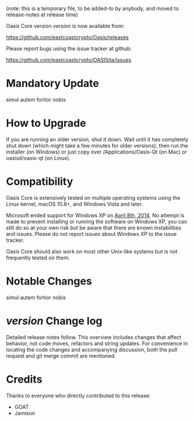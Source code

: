 (note: this is a temporary file, to be added-to by anybody, and moved to release-notes at release time)

Oasis Core version *version* is now available from:

  <https://github.com/eastcoastcrypto/Oasis/releases>

Please report bugs using the issue tracker at github:

  <https://github.com/eastcoastcrypto/OASISita/issues>

Mandatory Update
==============

simul autem fortior nobis

How to Upgrade
==============

If you are running an older version, shut it down. Wait until it has completely shut down (which might take a few minutes for older versions), then run the installer (on Windows) or just copy over /Applications/Oasis-Qt (on Mac) or oasisd/oasis-qt (on Linux).

Compatibility
==============

Oasis Core is extensively tested on multiple operating systems using
the Linux kernel, macOS 10.8+, and Windows Vista and later.

Microsoft ended support for Windows XP on [April 8th, 2014](https://www.microsoft.com/en-us/WindowsForBusiness/end-of-xp-support),
No attempt is made to prevent installing or running the software on Windows XP, you
can still do so at your own risk but be aware that there are known instabilities and issues.
Please do not report issues about Windows XP to the issue tracker.

Oasis Core should also work on most other Unix-like systems but is not
frequently tested on them.

Notable Changes
===============

simul autem fortior nobis

*version* Change log
=================

Detailed release notes follow. This overview includes changes that affect
behavior, not code moves, refactors and string updates. For convenience in locating
the code changes and accompanying discussion, both the pull request and
git merge commit are mentioned.


Credits
=======

Thanks to everyone who directly contributed to this release:
- GOAT
- Jamison


